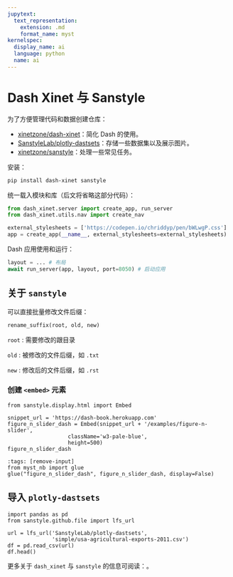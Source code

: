 ```yaml
---
jupytext:
  text_representation:
    extension: .md
    format_name: myst
kernelspec:
  display_name: ai
  language: python
  name: ai
---
```


# Dash Xinet 与 Sanstyle

为了方便管理代码和数据创建仓库：

- [xinetzone/dash-xinet](https://github.com/xinetzone/dash-xinet)：简化 Dash 的使用。
- [SanstyleLab/plotly-dastsets](https://github.com/SanstyleLab/plotly-dastsets)：存储一些数据集以及展示图片。
- [xinetzone/sanstyle](https://github.com/xinetzone/sanstyle)：处理一些常见任务。

安装：

```sh
pip install dash-xinet sanstyle
```

统一载入模块和库（后文将省略这部分代码）：

```python
from dash_xinet.server import create_app, run_server
from dash_xinet.utils.nav import create_nav

external_stylesheets = ['https://codepen.io/chriddyp/pen/bWLwgP.css']
app = create_app(__name__, external_stylesheets=external_stylesheets)
```

Dash 应用使用和运行：

```python
layout = ... # 布局
await run_server(app, layout, port=8050) # 启动应用
```

## 关于 `sanstyle`

可以直接批量修改文件后缀：

```python
rename_suffix(root, old, new)
```

`root`
:   需要修改的跟目录

`old`
:   被修改的文件后缀，如 `.txt`

`new`
:   修改后的文件后缀，如 `.rst`

### 创建 `<embed>` 元素

```{code-cell} ipython3
from sanstyle.display.html import Embed

snippet_url = 'https://dash-book.herokuapp.com'
figure_n_slider_dash = Embed(snippet_url + '/examples/figure-n-slider',
                   className='w3-pale-blue',
                   height=500)
figure_n_slider_dash
```

```{code-cell} ipython3
:tags: [remove-input]
from myst_nb import glue
glue("figure_n_slider_dash", figure_n_slider_dash, display=False)
```

## 导入 `plotly-dastsets`

```{code-cell} ipython3
import pandas as pd
from sanstyle.github.file import lfs_url

url = lfs_url('SanstyleLab/plotly-dastsets',
              'simple/usa-agricultural-exports-2011.csv')
df = pd.read_csv(url)
df.head()
```

更多关于 `dash_xinet` 与 `sanstyle` 的信息可阅读：[](sanstyle:intro)。